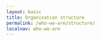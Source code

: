 ```yaml
---
layout: basic
title: Organisation structure
permalink: /who-we-are/structure/
localnav: who-we-are
---
```

